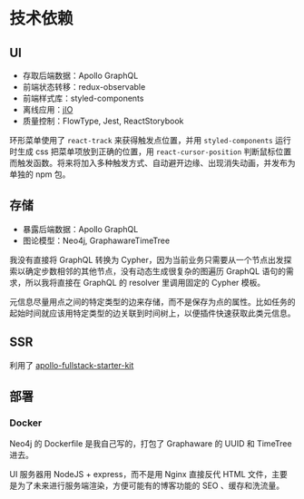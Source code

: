# 技术依赖

## UI

- 存取后端数据：Apollo GraphQL
- 前端状态转移：redux-observable
- 前端样式库：styled-components
- 离线应用：[jIO](https://lab.nexedi.com/nexedi/jio/)
- 质量控制：FlowType, Jest, ReactStorybook

环形菜单使用了 ```react-track``` 来获得触发点位置，并用 ```styled-components``` 运行时生成 css 把菜单项放到正确的位置，用 ```react-cursor-position``` 判断鼠标位置而触发函数。将来将加入多种触发方式、自动避开边缘、出现消失动画，并发布为单独的 npm 包。

## 存储

- 暴露后端数据：Apollo GraphQL
- 图论模型：Neo4j, GraphawareTimeTree

我没有直接将 GraphQL 转换为 Cypher，因为当前业务只需要从一个节点出发探索以确定步数相邻的其他节点，没有动态生成很复杂的图遍历 GraphQL 语句的需求，所以我将直接在 GraphQL 的 resolver 里调用固定的 Cypher 模板。

元信息尽量用点之间的特定类型的边来存储，而不是保存为点的属性。比如任务的起始时间就应该用特定类型的边关联到时间树上，以便插件快速获取此类元信息。

## SSR

利用了 [apollo-fullstack-starter-kit](https://github.com/sysgears/apollo-fullstack-starter-kit)

## 部署

### Docker

Neo4j 的 Dockerfile 是我自己写的，打包了 Graphaware 的 UUID 和 TimeTree 进去。
  
UI 服务器用 NodeJS + express，而不是用 Nginx 直接反代 HTML 文件，主要是为了未来进行服务端渲染，方便可能有的博客功能的 SEO 、缓存和洗流量。
